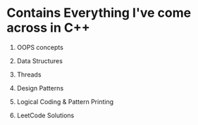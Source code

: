 # Contains Everything I've come across in C++

1. OOPS concepts

2. Data Structures

3. Threads
   
4. Design Patterns

5. Logical Coding & Pattern Printing

6. LeetCode Solutions
